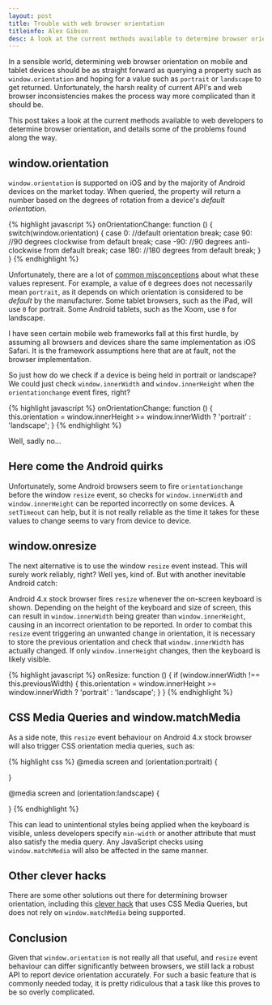 ```yaml
---
layout: post
title: Trouble with web browser orientation
titleinfo: Alex Gibson
desc: A look at the current methods available to determine browser orientation, and details some of the problems found along the way.
---
```


In a sensible world, determining web browser orientation on mobile and tablet devices should be as straight forward as querying a property such as `window.orientation` and hoping for a value such as `portrait` or `landscape` to get returned. Unfortunately, the harsh reality of current API's and web browser inconsistencies makes the process way more complicated than it should be.

This post takes a look at the current methods available to web developers to determine browser orientation, and details some of the problems found along the way.

window.orientation
------------------

`window.orientation` is supported on iOS and by the majority of Android devices on the market today. When queried, the property will return a number based on the degrees of rotation from a device's *default orientation*. 

{% highlight javascript %}
onOrientationChange: function () {
	switch(window.orientation) {
	case 0:
		//default orientation
		break;
    case 90:
    	//90 degrees clockwise from default
 		break;
    case -90:
    	//90 degrees anti-clockwise from default
		break;
    case 180:
    	//180 degrees from default
		break;
	}
}
{% endhighlight %}

Unfortunately, there are a lot of [common misconceptions](http://www.matthewgifford.com/2011/12/22/a-misconception-about-window-orientation/) about what these values represent. For example, a value of `0` degrees does not necessarily mean `portrait`, as it depends on which orientation is considered to be *default* by the manufacturer. Some tablet browsers, such as the iPad, will use `0` for portrait. Some Android tablets, such as the Xoom, use `0` for landscape. 

I have seen certain mobile web frameworks fall at this first hurdle, by assuming all browsers and devices share the same implementation as iOS Safari. It is the framework assumptions here that are at fault, not the browser implementation. 

So just how do we check if a device is being held in portrait or landscape? We could just check `window.innerWidth` and `window.innerHeight` when the `orientationchange` event fires, right? 

{% highlight javascript %}
onOrientationChange: function () {
	this.orientation = window.innerHeight >= window.innerWidth ? 'portrait' : 'landscape';
}
{% endhighlight %}

Well, sadly no…

Here come the Android quirks
----------------------------

Unfortunately, some Android browsers seem to fire `orientationchange` before the window `resize` event, so checks for `window.innerWidth` and `window.innerHeight` can be reported incorrectly on some devices. A `setTimeout` can help, but it is not really reliable as the time it takes for these values to change seems to vary from device to device.

window.onresize
--------------- 

The next alternative is to use the window `resize` event instead. This will surely work reliably, right? Well yes, kind of. But with another inevitable Android catch:

Android 4.x stock browser fires `resize` whenever the on-screen keyboard is shown. Depending on the height of the keyboard and size of screen, this can result in `window.innerWidth` being greater than `window.innerHeight`, causing in an incorrect orientation to be reported. In order to combat this `resize` event triggering an unwanted change in orientation, it is necessary to store the previous orientation and check that `window.innerWidth` has actually changed. If only `window.innerHeight` changes,  then the keyboard is likely visible.

{% highlight javascript %}
onResize: function () {
	if (window.innerWidth !== this.previousWidth) {
		this.orientation = window.innerHeight >= window.innerWidth ? 'portrait' : 'landscape';
	}
}
{% endhighlight %}

CSS Media Queries and window.matchMedia
---------------------------------------

As a side note, this `resize` event behaviour on Android 4.x stock browser will also trigger CSS orientation media queries, such as:

{% highlight css %}
@media screen and (orientation:portrait) {

}

@media screen and (orientation:landscape) {

}
{% endhighlight %}

This can lead to unintentional styles being applied when the keyboard is visible, unless developers specify `min-width` or another attribute that must also satisfy the media query. Any JavaScript checks using `window.matchMedia` will also be affected in the same manner.

Other clever hacks
------------------

There are some other solutions out there for determining browser orientation, including this [clever hack](http://bit.ly/I0Jpn1) that uses CSS Media Queries, but does not rely on `window.matchMedia` being supported.

Conclusion
----------

Given that `window.orientation` is not really all that useful, and `resize` event behaviour can differ significantly between browsers, we still lack a robust API to report device orientation accurately. For such a basic feature that is commonly needed today, it is pretty ridiculous that a task like this proves to be so overly complicated.